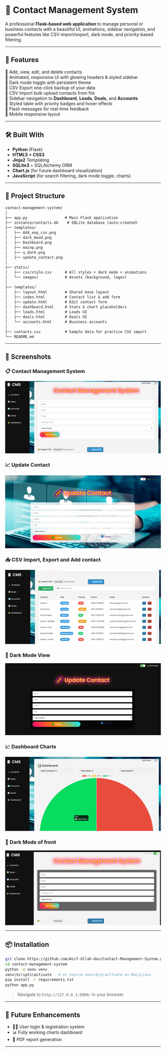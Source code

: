 # 📇 Contact Management System

A professional **Flask-based web application** to manage personal or business contacts with a beautiful UI, animations, sidebar navigation, and powerful features like CSV import/export, dark mode, and priority-based filtering.

---

## 🚀 Features

🔹 Add, view, edit, and delete contacts  
🔹 Animated, responsive UI with glowing headers & styled sidebar  
🔹 Dark mode toggle with persistent theme  
🔹 CSV Export one-click backup of your data  
🔹 CSV Import bulk upload contacts from file  
🔹 Sidebar navigation to **Dashboard**, **Leads**, **Deals**, and **Accounts**  
🔹 Styled table with priority badges and hover effects  
🔹 Flash messages for real-time feedback  
🔹 Mobile responsive layout

---

## 🛠️ Built With

- **Python** (Flask)
- **HTML5 + CSS3**
- **Jinja2** Templating
- **SQLite3** + SQLAlchemy ORM
- **Chart.js** (for future dashboard visualization)
- **JavaScript** (for search filtering, dark mode toggle, charts)

---

## 📁 Project Structure

```
contact-management-system/
│
├── app.py                 # Main Flask application
├── instance/contacts.db    # SQLite database (auto-created)
├── templates/
│   ├── Add_exp_csv.png
│   ├── dark_mood.png
│   ├── Dashboard.png
│   ├── mainp.png
│   ├── u_dark.png
│   ├── update_contact.png
│
├── static/
│   ├── css/style.css      # All styles + dark mode + animations
│   └── images/            # Assets (background, logos)
│
├── templates/
│   ├── layout.html        # Shared base layout
│   ├── index.html         # Contact list & add form
│   ├── update.html        # Edit contact form
│   ├── dashboard.html     # Stats & chart placeholders
│   ├── leads.html         # Leads UI
│   ├── deals.html         # Deals UI
│   └── accounts.html      # Business accounts
│
├── contacts.csv           # Sample data for practice CSV import
└── README.md              
```

---

## 📸 Screenshots

### 📋 Contact Management System
![Contact Management System](screenshots/mainp.png)

### 📈 Update Contact
![Update Contact](screenshots/update_contact.png)

### 📥 CSV Import, Export and Add contact
![CSV Import, Export and Add contact](screenshots/Add_exp_csv.png)

### 🌙 Dark Mode View
![Dark Mode View](screenshots/u_dark.png)

### 📈 Dashboard Charts
![Dashboard Charts](screenshots/Dashboard.png)

### 🌙 Dark Mode of front
![Dark Mode of front](screenshots/dark_mood.png)


---

## 📦 Installation

```bash
git clone https://github.com/Asif-Ullah-dev/Contact-Management-System.git
cd contact-management-system
python -m venv venv
venv\Scripts\activate   # or source venv/bin/activate on Mac/Linux
pip install -r requirements.txt
python app.py
```

> Navigate to `http://127.0.0.1:5000/` in your browser

---

## 🧩 Future Enhancements

- 🧑‍💼 User login & registration system  
- 📊 Fully working charts dashboard  
- 🧾 PDF report generation  

---


